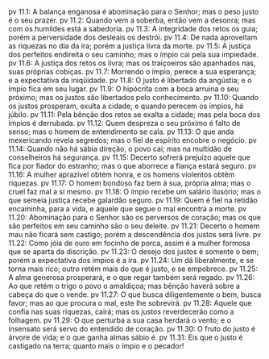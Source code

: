 pv 11.1: A balança enganosa é abominação para o Senhor; mas o peso justo é o seu prazer.
pv 11.2: Quando vem a soberba, então vem a desonra; mas com os humildes está a sabedoria.
pv 11.3: A integridade dos retos os guia; porém a perversidade dos desleais os destrói.
pv 11.4: De nada aproveitam as riquezas no dia da ira; porém a justiça livra da morte.
pv 11.5: A justiça dos perfeitos endireita o seu caminho; mas o ímpio cai pela sua impiedade.
pv 11.6: A justiça dos retos os livra; mas os traiçoeiros são apanhados nas, suas próprias cobiças.
pv 11.7: Morrendo o ímpio, perece a sua esperança; e a expectativa da iniqüidade.
pv 11.8: O justo é libertado da angústia; e o ímpio fica em seu lugar.
pv 11.9: O hipócrita com a boca arruina o seu próximo; mas os justos são libertados pelo conhecimento.
pv 11.10: Quando os justos prosperam, exulta a cidade; e quando perecem os ímpios, há júbilo.
pv 11.11: Pela bênção dos retos se exalta a cidade; mas pela boca dos ímpios é derrubada.
pv 11.12: Quem despreza o seu próximo é falto de senso; mas o homem de entendimento se cala.
pv 11.13: O que anda mexericando revela segredos; mas o fiel de espírito encobre o negócio.
pv 11.14: Quando não há sábia direção, o povo cai; mas na multidão de conselheiros há segurança.
pv 11.15: Decerto sofrerá prejuízo aquele que fica por fiador do estranho; mas o que aborrece a fiança estará seguro.
pv 11.16: A mulher aprazível obtém honra, e os homens violentos obtêm riquezas.
pv 11.17: O homem bondoso faz bem à sua, própria alma; mas o cruel faz mal a si mesmo.
pv 11.18: O ímpio recebe um salário ilusório; mas o que semeia justiça recebe galardão seguro.
pv 11.19: Quem é fiel na retidão encaminha, para a vida, e aquele que segue o mal encontra a morte.
pv 11.20: Abominação para o Senhor são os perversos de coração; mas os que são perfeitos em seu caminho são o seu deleite.
pv 11.21: Decerto o homem mau não ficará sem castigo; porém a descendência dos justos será livre.
pv 11.22: Como jóia de ouro em focinho de porca, assim é a mulher formosa que se aparta da discrição.
pv 11.23: O desejo dos justos é somente o bem; porém a expectativa dos ímpios é a ira.
pv 11.24: Um dá liberalmente, e se torna mais rico; outro retém mais do que é justo, e se empobrece.
pv 11.25: A alma generosa prosperará, e o que regar também será regado.
pv 11.26: Ao que retém o trigo o povo o amaldiçoa; mas bênção haverá sobre a cabeça do que o vende.
pv 11.27: O que busca diligentemente o bem, busca favor; mas ao que procura o mal, este lhe sobrevirá.
pv 11.28: Aquele que confia nas suas riquezas, cairá; mas os justos reverdecerão como a folhagem.
pv 11.29: O que perturba a sua casa herdará o vento; e o insensato será servo do entendido de coração.
pv 11.30: O fruto do justo é árvore de vida; e o que ganha almas sábio é.
pv 11.31: Eis que o justo é castigado na terra; quanto mais o ímpio e o pecador!
